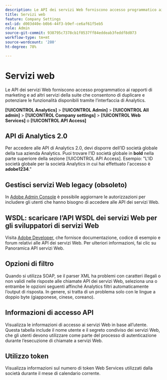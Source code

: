 ```yaml
---
description: Le API dei servizi Web forniscono accesso programmatico ai rapporti di marketing e ad altri servizi della suite che consentono di duplicare e potenziare le funzionalità disponibili tramite l’interfaccia di Analytics.
title: Servizi web
feature: Company Settings
exl-id: d003d40e-b0b6-44f3-b9ef-ce6af61f5eb5
role: Admin
source-git-commit: 938795c7378cb1f0537ff84eddeab3feddf8d073
workflow-type: tm+mt
source-wordcount: '280'
ht-degree: 78%

---
```


# Servizi web

Le API dei servizi Web forniscono accesso programmatico ai rapporti di marketing e ad altri servizi della suite che consentono di duplicare e potenziare le funzionalità disponibili tramite l’interfaccia di Analytics.

**[!UICONTROL Analytics]** > **[!UICONTROL Admin]** > **[!UICONTROL All admin]** > **[!UICONTROL Company settings]** > **[!UICONTROL Web Services]** o **[!UICONTROL API Access]**


## API di Analytics 2.0

Per accedere alle API di Analytics 2.0, devi disporre dell’ID società globale della tua azienda Analytics. Puoi trovare l&#39;ID società globale in **bold** nella parte superiore della sezione [!UICONTROL API Access]. Esempio: &quot;L&#39;ID società globale per la società Analytics in cui hai effettuato l&#39;accesso è **adobe1234**.&quot;

## Gestisci servizi Web legacy (obsoleto)

In [Adobe Admin Console](https://helpx.adobe.com/it/enterprise/using/admin-console.html) è possibile aggiornare le autorizzazioni per includere gli utenti che hanno bisogno di accedere alle API dei servizi Web.

## WSDL: scaricare l’API WSDL dei servizi Web per gli sviluppatori di servizi Web

Visita [Adobe Developer](https://developer.adobe.com/analytics-apis/docs/2.0/), che fornisce documentazione, codice di esempio e forum relativi alle API dei servizi Web. Per ulteriori informazioni, fai clic su Panoramica API servizi Web.

## Opzioni di filtro

Quando si utilizza SOAP, se il parser XML ha problemi con caratteri illegali o non validi nelle risposte alle chiamate API dei servizi Web, seleziona una o entrambe le opzioni seguenti affinché Analytics filtri automaticamente l’output di risposta. In genere, si tratta di un problema solo con le lingue a doppio byte (giapponese, cinese, coreano).

## Informazioni di accesso API

Visualizza le informazioni di accesso ai servizi Web in base all’utente. Questa tabella include il nome utente e il segreto condiviso dei servizi Web, che gli utenti devono utilizzare come parte del processo di autenticazione durante l’esecuzione di chiamate a servizi Web.

## Utilizzo token

Visualizza informazioni sul numero di token Web Services utilizzati dalla società durante il mese di calendario corrente.
